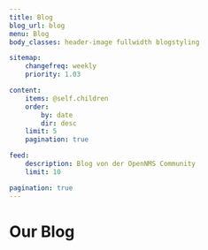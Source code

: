 ```yaml
---
title: Blog
blog_url: blog
menu: Blog
body_classes: header-image fullwidth blogstyling

sitemap:
    changefreq: weekly
    priority: 1.03

content:
    items: @self.children
    order:
        by: date
        dir: desc
    limit: 5
    pagination: true

feed:
    description: Blog von der OpenNMS Community
    limit: 10

pagination: true
---
```


# Our Blog
